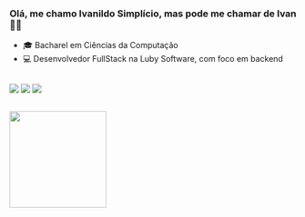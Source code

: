 ### Olá, me chamo Ivanildo Simplício, mas pode me chamar de Ivan 🤙🏽

- 🎓 Bacharel em Ciências da Computação
- 💻 Desenvolvedor FullStack na Luby Software, com foco em backend

##
<div align="center" style="display: inline">
  <a href="https://www.linkedin.com/in/ivanildo-simplício-46675a137/"><img src="https://img.shields.io/badge/LinkedIn-0077B5?style=for-the-badge&logo=linkedin&logoColor=white"/></a>
  <a href="mailto:ivansimplicio97@gmail.com"><img src="https://img.shields.io/badge/Gmail-D14836?style=for-the-badge&logo=gmail&logoColor=white"/></a>
  <a href="https://www.instagram.com/_ivansimplicio/"><img src="https://img.shields.io/badge/Instagram-E4405F?style=for-the-badge&logo=instagram&logoColor=white"/></a>
</div>

##
<div align="center" style="display: inline">
  <img height="170em" src="https://github-readme-stats.vercel.app/api/top-langs/?username=ivansimplicio&layout=compact&langs_count=6&theme=radical"/>
</div>
